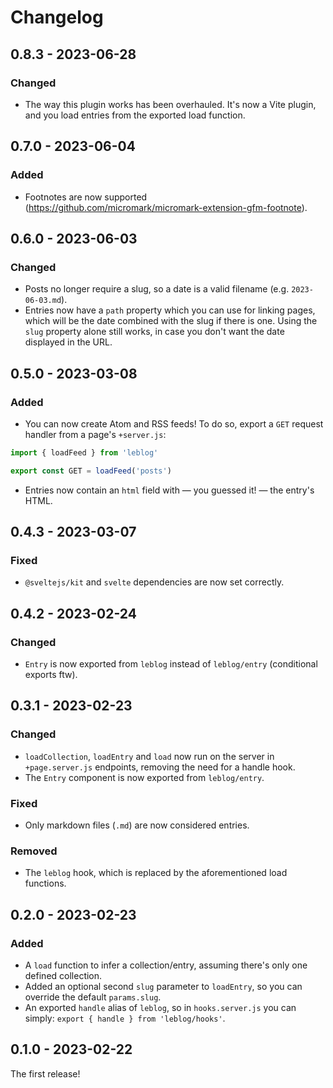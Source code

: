 # Changelog

## 0.8.3 - 2023-06-28

### Changed

- The way this plugin works has been overhauled. It's now a Vite plugin, and you load entries from the exported load function.

## 0.7.0 - 2023-06-04

### Added

- Footnotes are now supported (https://github.com/micromark/micromark-extension-gfm-footnote).

## 0.6.0 - 2023-06-03

### Changed

- Posts no longer require a slug, so a date is a valid filename (e.g. `2023-06-03.md`).
- Entries now have a `path` property which you can use for linking pages, which will be the date combined with the slug if there is one. Using the `slug` property alone still works, in case you don't want the date displayed in the URL.

## 0.5.0 - 2023-03-08

### Added

- You can now create Atom and RSS feeds! To do so, export a `GET` request handler from a page's `+server.js`:

```js
import { loadFeed } from 'leblog'

export const GET = loadFeed('posts')
```

- Entries now contain an `html` field with — you guessed it! — the entry's HTML.

## 0.4.3 - 2023-03-07

### Fixed

- `@sveltejs/kit` and `svelte` dependencies are now set correctly.

## 0.4.2 - 2023-02-24

### Changed

- `Entry` is now exported from `leblog` instead of `leblog/entry` (conditional exports ftw).

## 0.3.1 - 2023-02-23

### Changed

- `loadCollection`, `loadEntry` and `load` now run on the server in `+page.server.js` endpoints, removing the need for a handle hook.
- The `Entry` component is now exported from `leblog/entry`.

### Fixed

- Only markdown files (`.md`) are now considered entries.

### Removed

- The `leblog` hook, which is replaced by the aforementioned load functions.

## 0.2.0 - 2023-02-23

### Added

- A `load` function to infer a collection/entry, assuming there's only one defined collection.
- Added an optional second `slug` parameter to `loadEntry`, so you can override the default `params.slug`.
- An exported `handle` alias of `leblog`, so in `hooks.server.js` you can simply: `export { handle } from 'leblog/hooks'`.

## 0.1.0 - 2023-02-22

The first release!
